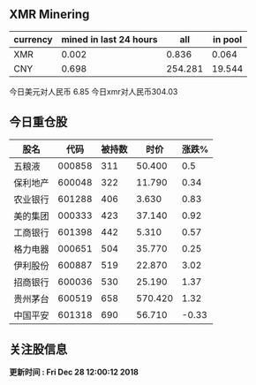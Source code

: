 ## XMR Minering

|currency|mined in last 24 hours|all|in pool|
|---|---|---|---|
|XMR|0.002|0.836|0.064|
|CNY|0.698|254.281|19.544|

今日美元对人民币 6.85	今日xmr对人民币304.03


## 今日重仓股 

|股名|代码|被持数|时价|涨跌%|
|---|---|---|---|---|
|五粮液|000858|311|50.400|0.5|
|保利地产|600048|322|11.790|0.34|
|农业银行|601288|406|3.630|0.83|
|美的集团|000333|423|37.140|0.92|
|工商银行|601398|442|5.310|0.57|
|格力电器|000651|504|35.770|0.25|
|伊利股份|600887|519|22.870|3.02|
|招商银行|600036|530|25.190|1.37|
|贵州茅台|600519|658|570.420|1.32|
|中国平安|601318|690|56.710|-0.33|

## 关注股信息
**更新时间 : Fri Dec 28 12:00:12 2018**
### 招商银行 
分时k线

![600036min](http://image.sinajs.cn/newchart/min/n/sh600036.gif)

日k线

![600036day](http://image.sinajs.cn/newchart/daily/n/sh600036.gif)

### 京东方Ａ 
分时k线

![000725min](http://image.sinajs.cn/newchart/min/n/sz000725.gif)

日k线

![000725day](http://image.sinajs.cn/newchart/daily/n/sz000725.gif)

2018-12-28 13:15